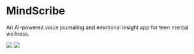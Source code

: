 # MindScribe
An AI-powered voice journaling and emotional insight app for teen mental wellness.


![](https://github-readme-stats.hackclub.dev/api/wakatime?username=2003&api_domain=hackatime.hackclub.com&theme=shadow_green&custom_title=Hackatime+Stats&layout=compact&cache_seconds=0&langs_count=8)
![](https://hackatime-badge.hackclub.com/U08RHUDMF9T/MindScribe)
